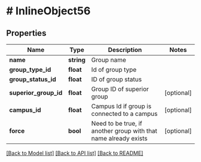 # # InlineObject56

## Properties

Name | Type | Description | Notes
------------ | ------------- | ------------- | -------------
**name** | **string** | Group name |
**group_type_id** | **float** | Id of group type |
**group_status_id** | **float** | ID of group status |
**superior_group_id** | **float** | Group ID of superior group | [optional]
**campus_id** | **float** | Campus Id if group is connected to a campus | [optional]
**force** | **bool** | Need to be true, if another group with that name already exists | [optional]

[[Back to Model list]](../../README.md#models) [[Back to API list]](../../README.md#endpoints) [[Back to README]](../../README.md)
